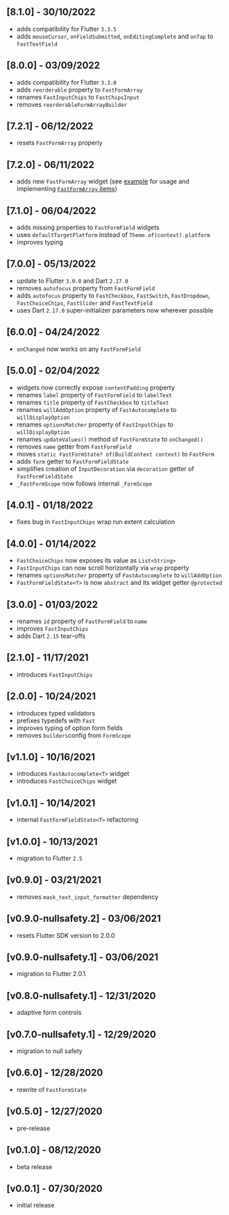 ## [8.1.0] - 30/10/2022

* adds compatibility for Flutter `3.3.5`
* adds `mouseCursor`, `onFieldSubmitted`, `onEditingComplete` and `onTap` to `FastTextField`

## [8.0.0] - 03/09/2022

* adds compatibility for Flutter `3.3.0`
* adds `reorderable` property to `FastFormArray`
* renames `FastInputChips` to `FastChipsInput` 
* removes `reorderableFormArrayBuilder` 

## [7.2.1] - 06/12/2022

* resets `FastFormArray` properly 

## [7.2.0] - 06/11/2022

* adds new `FastFormArray` widget (see [example](https://github.com/udos86/flutter-fast-forms/blob/master/example/lib/main.dart#L120) for usage and implementing [`FastFormArray` items](https://github.com/udos86/flutter-fast-forms/blob/master/example/lib/form_array_item.dart))

## [7.1.0] - 06/04/2022

* adds missing properties to `FastFormField` widgets
* uses `defaultTargetPlatform` instead of `Theme.of(context).platform`
* improves typing

## [7.0.0] - 05/13/2022

* update to Flutter `3.0.0` and Dart `2.17.0`
* removes `autofocus` property from `FastFormField`
* adds `autofocus` property to `FastCheckbox`, `FastSwitch`, `FastDropdown`, `FastChoiceChips`, `FastSlider` and `FastTextField`
* uses Dart `2.17.0` super-initializer parameters now wherever possible

## [6.0.0] - 04/24/2022

* `onChanged` now works on any `FastFormField`

## [5.0.0] - 02/04/2022

* widgets now correctly expose `contentPadding` property
* renames `label` property of `FastFormField` to `labelText`
* renames `title` property of `FastCheckbox` to `titleText`
* renames `willAddOption` property of `FastAutocomplete` to `willDisplayOption`
* renames `optionsMatcher` property of `FastInputChips` to `willDisplayOption`
* renames `updateValues()` method of `FastFormState` to `onChanged()`
* removes `name` getter from `FastFormField`
* moves `static FastFormState? of(BuildContext context)` to `FastForm`
* adds `form` getter to `FastFormFieldState`
* simplifies creation of `InputDecoration` via `decoration` getter of `FastFormFieldState`   
* `_FastFormScope` now follows internal `_FormScope`

## [4.0.1] - 01/18/2022

* fixes bug in `FastInputChips` wrap run extent calculation

## [4.0.0] - 01/14/2022

* `FastChoiceChips` now exposes its value as `List<String>`
* `FastInputChips` can now scroll horizontally via `wrap` property
* renames `optionsMatcher` property of `FastAutocomplete` to `willAddOption`
* `FastFormFieldState<T>` is now `abstract` and its widget getter `@protected`

## [3.0.0] - 01/03/2022

* renames `id` property of `FastFormField` to `name`
* improves `FastInputChips`
* adds Dart `2.15` tear-offs

## [2.1.0] - 11/17/2021

* introduces `FastInputChips`

## [2.0.0] - 10/24/2021

* introduces typed validators
* prefixes typedefs with `Fast`
* improves typing of option form fields
* removes `builders`config from `FormScope` 

## [v1.1.0] - 10/16/2021

* introduces `FastAutocomplete<T>` widget
* introduces `FastChoiceChips` widget

## [v1.0.1] - 10/14/2021

* internal `FastFormFieldState<T>` refactoring

## [v1.0.0] - 10/13/2021

* migration to Flutter `2.5`

## [v0.9.0] - 03/21/2021

* removes `mask_text_input_formatter` dependency

## [v0.9.0-nullsafety.2] - 03/06/2021

* resets Flutter SDK version to 2.0.0

## [v0.9.0-nullsafety.1] - 03/06/2021

* migration to Flutter 2.0.1

## [v0.8.0-nullsafety.1] - 12/31/2020

* adaptive form controls

## [v0.7.0-nullsafety.1] - 12/29/2020

* migration to null safety

## [v0.6.0] - 12/28/2020

* rewrite of `FastFormState`

## [v0.5.0] - 12/27/2020

* pre-release

## [v0.1.0] - 08/12/2020

* beta release

## [v0.0.1] - 07/30/2020

* initial release
